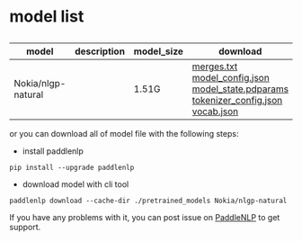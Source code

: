 #  model list

##  

| model  | description | model_size  | download         |
| --- | --- | --- | --- |
|Nokia/nlgp-natural|  | 1.51G | [merges.txt](https://bj.bcebos.com/paddlenlp/models/community/Nokia/nlgp-natural/merges.txt)<br>[model_config.json](https://bj.bcebos.com/paddlenlp/models/community/Nokia/nlgp-natural/model_config.json)<br>[model_state.pdparams](https://bj.bcebos.com/paddlenlp/models/community/Nokia/nlgp-natural/model_state.pdparams)<br>[tokenizer_config.json](https://bj.bcebos.com/paddlenlp/models/community/Nokia/nlgp-natural/tokenizer_config.json)<br>[vocab.json](https://bj.bcebos.com/paddlenlp/models/community/Nokia/nlgp-natural/vocab.json) |

or you can download all of model file with the following steps:

* install paddlenlp

```shell
pip install --upgrade paddlenlp
```

* download model with cli tool

```shell
paddlenlp download --cache-dir ./pretrained_models Nokia/nlgp-natural
```

If you have any problems with it, you can post issue on [PaddleNLP](https://github.com/PaddlePaddle/PaddleNLP) to get support.
